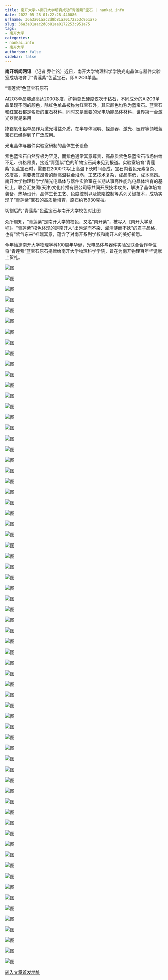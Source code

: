 ```yaml
---
title: 南开大学->南开大学培育成功“青莲紫”宝石 | nankai.info
date: 2022-05-28 01:22:28.440086
urlname: 36a3a01aac2d8b81aa0172253c951a75
slug: 36a3a01aac2d8b81aa0172253c951a75
tags: 
- 南开大学
categories:
- nankai.info
- 南开大学
authorbox: false
sidebar: false
---
```

**南开新闻网讯** （记者 乔仁铭）近日，南开大学物理科学学院光电晶体与器件实验室成功培育了“青莲紫”色蓝宝石，即Al2O3单晶。

“青莲紫”色蓝宝石原石

Al2O3单晶熔点高达2000多度、矿物莫氏硬度仅次于钻石，不同成分的Al2O3单晶呈现不同的颜色，除红色单晶被称为红宝石外，其它颜色均称为蓝宝石。蓝宝石和红宝石都是名贵的宝石材料，同时又是重要的光电功能晶体材料，世界第一台激光器就是采用
<!--more-->
掺铬氧化铝单晶作为激光增益介质，在半导体照明、探测器、激光、医疗等领域蓝宝石已经得到了广泛应用。

光电晶体与器件实验室研制的晶体生长设备

紫色蓝宝石自然界极为罕见，而紫色通常寓意尊贵，高品质紫色系蓝宝石市场供给不足、价格昂贵，接近“青莲紫”色的矿物宝石尚未见到报道。实验室培育“青莲紫”色蓝宝石时，需要在2000℃以上高温下长时间合成，宝石内着色元素复杂、浓度高，需要极其昂贵的耐高温铱金坩埚，工艺技术复杂，成品率低，成本高昂。南开大学物理科学学院光电晶体与器件实验室在长期从事高性能光电晶体培育的基础上，联合汇友阁(天津)文化传播有限公司等共同开展技术攻关，解决了晶体培育装备、热场设计、晶体生长工艺、色度控制以及缺陷控制等系列关键技术，成功实现了“青莲紫”宝石的高质量培育，原石约15930克拉。

切割后的“青莲紫”色蓝宝石与南开大学校色对比图

众所周知，“青莲紫”是南开大学的校色，又名“南开紫”，被写入《南开大学章程》。“青莲紫”校色体现的是南开人“出污泥而不染、濯清涟而不妖”的君子品格，也有“紫气东来”祥瑞寓意，蕴含了对南开系列学校和南开人的美好祈愿。

今年恰逢南开大学物理学科100周年华诞，光电晶体与器件实验室联合合作单位将“青莲紫”蓝宝石原石捐赠给南开大学物理科学学院，旨在为南开物理百年华诞献上贺礼。

![图](http://news.nankai.edu.cn/ywsd/system/2022/05/25/g)

![图](http://news.nankai.edu.cn/ywsd/system/2022/05/25/p)

![图](http://news.nankai.edu.cn/ywsd/system/2022/05/25/j)

![图](http://news.nankai.edu.cn/ywsd/system/2022/05/25/)

![图](http://news.nankai.edu.cn/ywsd/system/2022/05/25/c)

![图](http://news.nankai.edu.cn/ywsd/system/2022/05/25/5)

![图](http://news.nankai.edu.cn/ywsd/system/2022/05/25/2)

![图](http://news.nankai.edu.cn/ywsd/system/2022/05/25/5)

![图](http://news.nankai.edu.cn/ywsd/system/2022/05/25/9)

![图](http://news.nankai.edu.cn/ywsd/system/2022/05/25/7)

![图](http://news.nankai.edu.cn/ywsd/system/2022/05/25/1)

![图](http://news.nankai.edu.cn/ywsd/system/2022/05/25/8)

![图](http://news.nankai.edu.cn/ywsd/system/2022/05/25/_)

![图](http://news.nankai.edu.cn/ywsd/system/2022/05/25/5)

![图](http://news.nankai.edu.cn/ywsd/system/2022/05/25/1)

![图](http://news.nankai.edu.cn/ywsd/system/2022/05/25/0)

![图](http://news.nankai.edu.cn/ywsd/system/2022/05/25/6)

![图](http://news.nankai.edu.cn/ywsd/system/2022/05/25/4)

![图](http://news.nankai.edu.cn/ywsd/system/2022/05/25/0)

![图](http://news.nankai.edu.cn/ywsd/system/2022/05/25/0)

![图](http://news.nankai.edu.cn/ywsd/system/2022/05/25/0)

![图](http://news.nankai.edu.cn/ywsd/system/2022/05/25/3)

![图](http://news.nankai.edu.cn/ywsd/system/2022/05/25/0)

![图](http://news.nankai.edu.cn/ywsd/system/2022/05/25/0)

![图](http://news.nankai.edu.cn/)

![图](http://news.nankai.edu.cn/ywsd/system/2022/05/25/0)

![图](http://news.nankai.edu.cn/ywsd/system/2022/05/25/6)

![图](http://news.nankai.edu.cn/ywsd/system/2022/05/25/4)

![图](http://news.nankai.edu.cn/)

![图](http://news.nankai.edu.cn/ywsd/system/2022/05/25/0)

![图](http://news.nankai.edu.cn/ywsd/system/2022/05/25/0)

![图](http://news.nankai.edu.cn/ywsd/system/2022/05/25/0)

![图](http://news.nankai.edu.cn/)

![图](http://news.nankai.edu.cn/ywsd/system/2022/05/25/3)

![图](http://news.nankai.edu.cn/ywsd/system/2022/05/25/0)

![图](http://news.nankai.edu.cn/ywsd/system/2022/05/25/0)

![图](http://news.nankai.edu.cn/)

![图](http://news.nankai.edu.cn/ywsd/system/2022/05/25/c)

![图](http://news.nankai.edu.cn/ywsd/system/2022/05/25/i)

![图](http://news.nankai.edu.cn/ywsd/system/2022/05/25/p)

![图](http://news.nankai.edu.cn/)

![图](http://news.nankai.edu.cn/ywsd/system/2022/05/25/n)

![图](http://news.nankai.edu.cn/ywsd/system/2022/05/25/c)

![图](http://news.nankai.edu.cn/ywsd/system/2022/05/25/)

![图](http://news.nankai.edu.cn/ywsd/system/2022/05/25/u)

![图](http://news.nankai.edu.cn/ywsd/system/2022/05/25/d)

![图](http://news.nankai.edu.cn/ywsd/system/2022/05/25/e)

![图](http://news.nankai.edu.cn/ywsd/system/2022/05/25/)

![图](http://news.nankai.edu.cn/ywsd/system/2022/05/25/i)

![图](http://news.nankai.edu.cn/ywsd/system/2022/05/25/a)

![图](http://news.nankai.edu.cn/ywsd/system/2022/05/25/k)

![图](http://news.nankai.edu.cn/ywsd/system/2022/05/25/n)

![图](http://news.nankai.edu.cn/ywsd/system/2022/05/25/a)

![图](http://news.nankai.edu.cn/ywsd/system/2022/05/25/n)

![图](http://news.nankai.edu.cn/ywsd/system/2022/05/25/)

![图](http://news.nankai.edu.cn/ywsd/system/2022/05/25/s)

![图](http://news.nankai.edu.cn/ywsd/system/2022/05/25/w)

![图](http://news.nankai.edu.cn/ywsd/system/2022/05/25/e)

![图](http://news.nankai.edu.cn/ywsd/system/2022/05/25/n)

![图](http://news.nankai.edu.cn/)

![图](http://news.nankai.edu.cn/)

![图](http://news.nankai.edu.cn/ywsd/system/2022/05/25/:)

![图](http://news.nankai.edu.cn/ywsd/system/2022/05/25/p)

![图](http://news.nankai.edu.cn/ywsd/system/2022/05/25/t)

![图](http://news.nankai.edu.cn/ywsd/system/2022/05/25/t)

![图](http://news.nankai.edu.cn/ywsd/system/2022/05/25/h)

[转入文章首发地址](http://news.nankai.edu.cn/ywsd/system/2022/05/25/030051479.shtml)